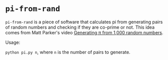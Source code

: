 # `pi-from-rand`

`pi-from-rand` is a piece of software that calculates pi from generating pairs of random numbers and checking if they are co-prime or not. This idea comes from Matt Parker's video [Generating π from 1,000 random numbers](https://www.youtube.com/watch?v=RZBhSi_PwHU).

Usage:

`python pi.py n`, where `n` is the number of pairs to generate.
